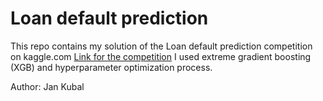 # Loan default prediction

This repo contains my solution of the Loan default prediction competition on kaggle.com
[Link for the competition](https://www.kaggle.com/competitions/amex-default-prediction)
I used extreme gradient boosting (XGB) and hyperparameter optimization process. 

Author: Jan Kubal
